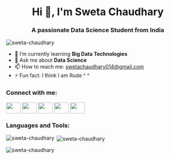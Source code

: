 <!-- Replace the image source with a direct link to your image -->


<h1 align="center">Hi 👋, I'm Sweta Chaudhary</h1>
<h3 align="center">A passionate Data Science Student from India</h3>

<p align="left"> <img src="https://komarev.com/ghpvc/?username=sweta-chaudhary&label=Profile%20views&color=0e75b6&style=flat" alt="sweta-chaudhary" /> </p>

- 🌱 I’m currently learning **Big Data Technologies**
- 💬 Ask me about **Data Science**
- 📫 How to reach me: swetachaudhary014@gmail.com
- ⚡ Fun fact: I think I am Rude ^ ^

<h3 align="left">Connect with me:</h3>
<p align="left">
<a href="https://dev.to/swetachaudhary" target="blank"><img align="center" src="https://raw.githubusercontent.com/rahuldkjain/github-profile-readme-generator/master/src/images/icons/Social/devto.svg" height="30" width="40" /></a>
<a href="https://www.linkedin.com/in/sweta-chaudhary-4a9062210/" target="blank"><img align="center" src="https://raw.githubusercontent.com/rahuldkjain/github-profile-readme-generator/master/src/images/icons/Social/linked-in-alt.svg" height="30" width="40" /></a>
<a href="https://www.kaggle.com/swetachaudhary07" target="blank"><img align="center" src="https://raw.githubusercontent.com/rahuldkjain/github-profile-readme-generator/master/src/images/icons/Social/kaggle.svg" height="30" width="40" /></a>
<a href="https://www.instagram.com/swetachaudhry07/" target="blank"><img align="center" src="https://raw.githubusercontent.com/rahuldkjain/github-profile-readme-generator/master/src/images/icons/Social/instagram.svg" height="30" width="40" /></a>
<a href="https://www.hackerrank.com/dashboard" target="blank"><img align="center" src="https://raw.githubusercontent.com/rahuldkjain/github-profile-readme-generator/master/src/images/icons/Social/hackerrank.svg" height="30" width="40" /></a>
</p>

<h3 align="left">Languages and Tools:</h3>
<p align="left"> 
    <!-- Add your icons and tools here -->
</p>

<!-- GitHub Stats Cards -->
<p><img align="left" src="https://github-readme-stats.vercel.app/api/top-langs/?username=sweta-chaudhary&layout=compact&hide=html" alt="sweta-chaudhary" /></p>

<p>&nbsp;<img align="center" src="https://github-readme-stats.vercel.app/api?username=sweta-chaudhary&show_icons=true" alt="sweta-chaudhary" /></p>

<p><img align="center" src="https://github-readme-streak-stats.herokuapp.com/?user=sweta-chaudhary" alt="sweta-chaudhary" /></p>
